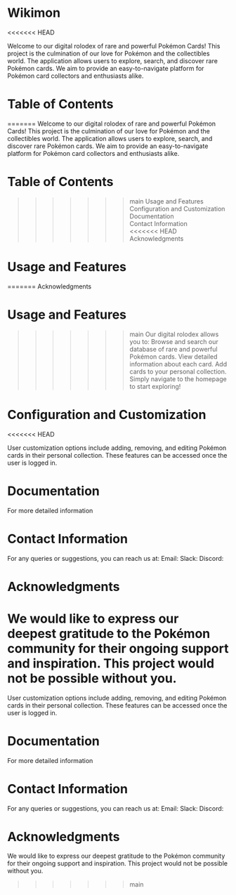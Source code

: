 # Wikimon
<<<<<<< HEAD

Welcome to our digital rolodex of rare and powerful Pokémon Cards! This project is the culmination of our love for Pokémon and the collectibles world. The application allows users to explore, search, and discover rare Pokémon cards. We aim to provide an easy-to-navigate platform for Pokémon card collectors and enthusiasts alike.

# Table of Contents

=======
Welcome to our digital rolodex of rare and powerful Pokémon Cards! This project is the culmination of our love for Pokémon and the collectibles world. The application allows users to explore, search, and discover rare Pokémon cards. We aim to provide an easy-to-navigate platform for Pokémon card collectors and enthusiasts alike.

# Table of Contents
>>>>>>> main
Usage and Features  
Configuration and Customization  
Documentation  
Contact Information  
<<<<<<< HEAD
Acknowledgments

# Usage and Features

=======
Acknowledgments  

# Usage and Features
>>>>>>> main
Our digital rolodex allows you to:
Browse and search our database of rare and powerful Pokémon cards.
View detailed information about each card.
Add cards to your personal collection.
Simply navigate to the homepage to start exploring!

# Configuration and Customization
<<<<<<< HEAD

User customization options include adding, removing, and editing Pokémon cards in their personal collection. These features can be accessed once the user is logged in.

# Documentation

For more detailed information

# Contact Information

For any queries or suggestions, you can reach us at:
Email:
Slack:
Discord:

# Acknowledgments

We would like to express our deepest gratitude to the Pokémon community for their ongoing support and inspiration. This project would not be possible without you.
=======
User customization options include adding, removing, and editing Pokémon cards in their personal collection. These features can be accessed once the user is logged in.

# Documentation
For more detailed information

# Contact Information
For any queries or suggestions, you can reach us at:
Email:
Slack: 
Discord:

# Acknowledgments
We would like to express our deepest gratitude to the Pokémon community for their ongoing support and inspiration. This project would not be possible without you.

>>>>>>> main
